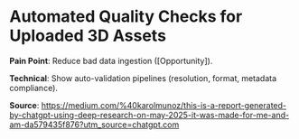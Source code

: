 # Automated Quality Checks for Uploaded 3D Assets

**Pain Point**: Reduce bad data ingestion ([Opportunity]).

**Technical**: Show auto-validation pipelines (resolution, format, metadata compliance).

**Source**: https://medium.com/%40karolmunoz/this-is-a-report-generated-by-chatgpt-using-deep-research-on-may-2025-it-was-made-for-me-and-am-da579435f876?utm_source=chatgpt.com

